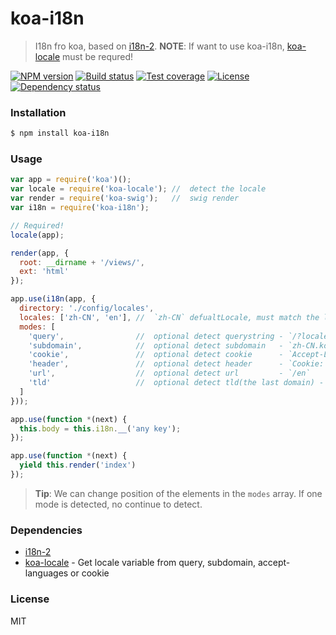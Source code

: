 # koa-i18n

> I18n fro koa, based on [i18n-2].
  **NOTE**: If want to use koa-i18n, [koa-locale] must be requred!

[![NPM version][npm-img]][npm-url]
[![Build status][travis-img]][travis-url]
[![Test coverage][coveralls-img]][coveralls-url]
[![License][license-img]][license-url]
[![Dependency status][david-img]][david-url]


### Installation

```bash
$ npm install koa-i18n
```

### Usage

```js
var app = require('koa')();
var locale = require('koa-locale'); //  detect the locale
var render = require('koa-swig');   //  swig render
var i18n = require('koa-i18n');

// Required!
locale(app);

render(app, {
  root: __dirname + '/views/',
  ext: 'html'
});

app.use(i18n(app, {
  directory: './config/locales',
  locales: ['zh-CN', 'en'], //  `zh-CN` defualtLocale, must match the locales to the filenames
  modes: [
    'query',                //  optional detect querystring - `/?locale=en-US`
    'subdomain',            //  optional detect subdomain   - `zh-CN.koajs.com`
    'cookie',               //  optional detect cookie      - `Accept-Language: zh-CN,zh;q=0.5`
    'header',               //  optional detect header      - `Cookie: locale=zh-TW`
    'url',                  //  optional detect url         - `/en`
    'tld'                   //  optional detect tld(the last domain) - `koajs.cn`
  ]
}));

app.use(function *(next) {
  this.body = this.i18n.__('any key');
});

app.use(function *(next) {
  yield this.render('index')
});
```

> **Tip**: We can change position of the elements in the `modes` array.
> If one mode is detected, no continue to detect.


### Dependencies

* [i18n-2][]
* [koa-locale][] - Get locale variable from query, subdomain, accept-languages or cookie


### License

  MIT

[i18n-2]: https://github.com/jeresig/i18n-node-2
[koa-locale]: https://github.com/koa-modules/koa-locale

[npm-img]: https://img.shields.io/npm/v/koa-i18n.svg?style=flat-square
[npm-url]: https://npmjs.org/package/koa-i18n
[travis-img]: https://img.shields.io/travis/koa-modules/i18n.svg?style=flat-square
[travis-url]: https://travis-ci.org/koa-modules/i18n
[coveralls-img]: https://img.shields.io/coveralls/koa-modules/i18n.svg?style=flat-square
[coveralls-url]: https://coveralls.io/r/koa-modules/i18n?branch=master
[license-img]: https://img.shields.io/badge/license-MIT-green.svg?style=flat-square
[license-url]: LICENSE
[david-img]: https://img.shields.io/david/koa-modules/i18n.svg?style=flat-square
[david-url]: https://david-dm.org/koa-modules/i18n
